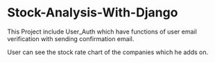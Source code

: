 # Stock-Analysis-With-Django

This Project include User_Auth which have functions of user email verification with sending confirmation email.

User can see the stock rate chart of the companies which he adds on. 

